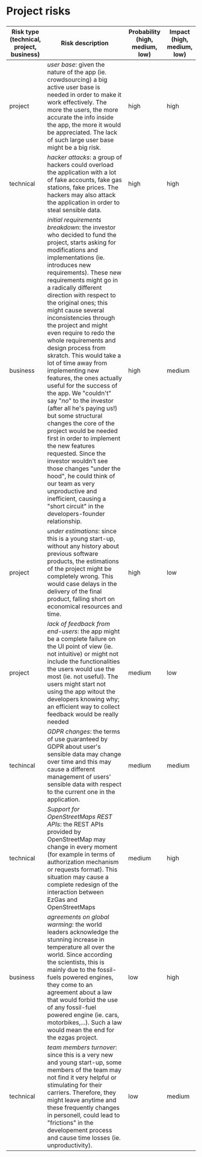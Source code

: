 # Project risks

###

|  Risk type (technical, project, business) | Risk description | Probability (high, medium, low) | Impact (high, medium, low)|
| ------ | ------ | ---------- | --------------- |
| project | *user base*: given the nature of the app (ie. crowdsourcing) a big active user base is needed in order to make it work effectively. The more the users, the more accurate the info inside the app, the more it would be appreciated. The lack of such large user base might be a big risk. | high | high |
| technical | *hacker attacks*: a group of hackers could overload the application with a lot of fake accounts, fake gas stations, fake prices. The hackers may also attack the application in order to steal sensible data.   | high | high |
| business | *initial requirements breakdown*: the investor who decided to fund the project, starts asking for modifications and implementations (ie. introduces new requirements). These new requirements might go in a radically different direction with respect to the original ones; this might cause several inconsistencies through the project and might even require to redo the whole requirements and design process from skratch. This would take a lot of time away from implementing new features, the ones actually useful for the success of the app. We "couldn't" say "*no*" to the investor (after all he's paying us!) but some structural changes the core of the project would be needed first in order to implement the new features requested. Since the investor wouldn't see those changes "under the hood", he could think of our team as very unproductive and inefficient, causing a "short circuit" in the developers-founder relationship. | high | medium |
| project | *under estimations*: since this is a young start-up, without any history about previous software products, the estimations of the project might be completely wrong. This would case delays in the delivery of the final product, falling short on economical resources and time. | high | low |
| project | *lack of feedback from end-users*: the app might be a complete failure on the UI point of view (ie. not intuitive) or might not include the functionalities the users would use the most (ie. not useful). The users might start not using the app witout the developers knowing why; an efficient way to collect feedback would be really needed | medium | low |
| techincal | *GDPR changes*: the terms of use guaranteed by GDPR about user's sensible data may change over time and this may cause a different management  of users' sensible data with respect to  the current one in the application. | medium | medium | 
| technical |*Support for OpenStreetMaps REST APIs*: the REST APIs provided by OpenStreetMap may change in every moment (for example in terms of authorization mechanism or requests format). This situation may cause a complete redesign of the interaction between EzGas and OpenStreetMaps |medium | high|
| business | *agreements on global warming*: the world leaders acknowledge the stunning increase in temperature all over the world. Since according the scientists, this is mainly due to the fossil-fuels powered engines, they come to an agreement about a law that would forbid the use of any fossil-fuel powered engine (ie. cars, motorbikes,...). Such a law would mean the end for the ezgas project. | low | high|
| technical | *team members turnover*: since this is a very new and young start-up, some members of the team may not find it very helpful or stimulating for their carriers. Therefore, they might leave anytime and these frequently changes in personell, could lead to "frictions" in the developement process and cause time losses (ie. unproductivity). | low | medium |


